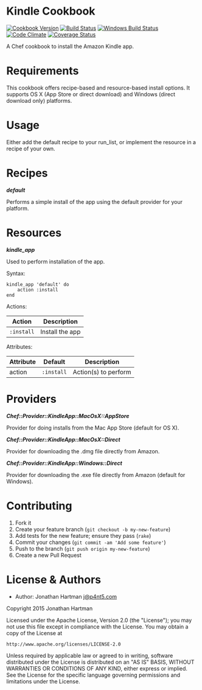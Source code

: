 Kindle Cookbook
===============
[![Cookbook Version](https://img.shields.io/cookbook/v/kindle.svg)][cookbook]
[![Build Status](https://img.shields.io/travis/RoboticCheese/kindle-chef.svg)][travis]
[![Windows Build Status](https://img.shields.io/appveyor/ci/gruntjs/grunt.svg)][appveyor]
[![Code Climate](https://img.shields.io/codeclimate/github/RoboticCheese/kindle-chef.svg)][codeclimate]
[![Coverage Status](https://img.shields.io/coveralls/RoboticCheese/kindle-chef.svg)][coveralls]

[cookbook]: https://supermarket.chef.io/cookbooks/kindle
[travis]: https://travis-ci.org/RoboticCheese/kindle-chef
[appveyor]: https://ci.appveyor.com/project/RoboticCheese/kindle-chef
[codeclimate]: https://codeclimate.com/github/RoboticCheese/kindle-chef
[coveralls]: https://coveralls.io/r/RoboticCheese/kindle-chef

A Chef cookbook to install the Amazon Kindle app.

Requirements
============

This cookbook offers recipe-based and resource-based install options. It
supports OS X (App Store or direct download) and Windows (direct download only)
platforms.

Usage
=====

Either add the default recipe to your run_list, or implement the resource in
a recipe of your own.

Recipes
=======

***default***

Performs a simple install of the app using the default provider for your
platform.

Resources
=========

***kindle_app***

Used to perform installation of the app.

Syntax:

    kindle_app 'default' do
        action :install
    end

Actions:

| Action     | Description     |
|------------|-----------------|
| `:install` | Install the app |

Attributes:

| Attribute  | Default        | Description          |
|------------|----------------|----------------------|
| action     | `:install`     | Action(s) to perform |

Providers
=========

***Chef::Provider::KindleApp::MacOsX::AppStore***

Provider for doing installs from the Mac App Store (default for OS X).

***Chef::Provider::KindleApp::MacOsX::Direct***

Provider for downloading the .dmg file directly from Amazon.

***Chef::Provider::KindleApp::Windows::Direct***

Provider for downloading the .exe file directly from Amazon (default for
Windows).

Contributing
============

1. Fork it
2. Create your feature branch (`git checkout -b my-new-feature`)
3. Add tests for the new feature; ensure they pass (`rake`)
4. Commit your changes (`git commit -am 'Add some feature'`)
5. Push to the branch (`git push origin my-new-feature`)
6. Create a new Pull Request

License & Authors
=================
- Author: Jonathan Hartman <j@p4nt5.com>

Copyright 2015 Jonathan Hartman

Licensed under the Apache License, Version 2.0 (the "License");
you may not use this file except in compliance with the License.
You may obtain a copy of the License at

    http://www.apache.org/licenses/LICENSE-2.0

Unless required by applicable law or agreed to in writing, software
distributed under the License is distributed on an "AS IS" BASIS,
WITHOUT WARRANTIES OR CONDITIONS OF ANY KIND, either express or implied.
See the License for the specific language governing permissions and
limitations under the License.
